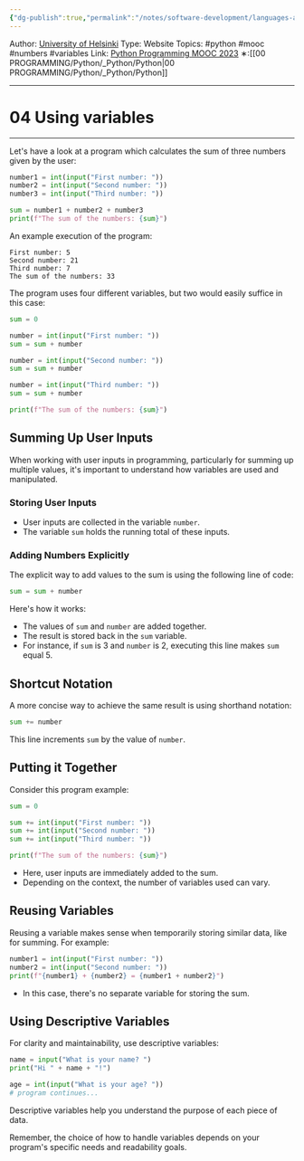 ```yaml
---
{"dg-publish":true,"permalink":"/notes/software-development/languages-and-frameworks/python/0-python-programming-mooc/introduction/part-1/04-arithmetic-operations/04-using-variables/","created":"2025-07-13T15:25:00.326+08:00"}
---
```


Author: [University of Helsinki](https://programming-23.mooc.fi/)
Type: Website
Topics: #python #mooc #numbers #variables 
Link: [Python Programming MOOC 2023](https://programming-23.mooc.fi/)
∗:[[00 PROGRAMMING/Python/_Python/Python\|00 PROGRAMMING/Python/_Python/Python]] 

---
# 04 Using variables

--- 
Let's have a look at a program which calculates the sum of three numbers given by the user:

```python
number1 = int(input("First number: "))
number2 = int(input("Second number: "))
number3 = int(input("Third number: "))

sum = number1 + number2 + number3
print(f"The sum of the numbers: {sum}")
```
An example execution of the program:
```
First number: 5 
Second number: 21 
Third number: 7 
The sum of the numbers: 33
```

The program uses four different variables, but two would easily suffice in this case:

```python
sum = 0

number = int(input("First number: "))
sum = sum + number

number = int(input("Second number: "))
sum = sum + number

number = int(input("Third number: "))
sum = sum + number

print(f"The sum of the numbers: {sum}")
```

## Summing Up User Inputs

When working with user inputs in programming, particularly for summing up multiple values, it's important to understand how variables are used and manipulated.

### Storing User Inputs

- User inputs are collected in the variable `number`.
- The variable `sum` holds the running total of these inputs.

### Adding Numbers Explicitly

The explicit way to add values to the sum is using the following line of code:

```python
sum = sum + number
```


Here's how it works:
- The values of `sum` and `number` are added together.
- The result is stored back in the `sum` variable.
- For instance, if `sum` is 3 and `number` is 2, executing this line makes `sum` equal 5.

## Shortcut Notation

A more concise way to achieve the same result is using shorthand notation:

```python
sum += number
```

This line increments `sum` by the value of `number`.

## Putting it Together

Consider this program example:

```python
sum = 0

sum += int(input("First number: "))
sum += int(input("Second number: "))
sum += int(input("Third number: "))

print(f"The sum of the numbers: {sum}")
```

- Here, user inputs are immediately added to the sum.
- Depending on the context, the number of variables used can vary.

## Reusing Variables

Reusing a variable makes sense when temporarily storing similar data, like for summing. For example:

```python
number1 = int(input("First number: "))
number2 = int(input("Second number: "))
print(f"{number1} + {number2} = {number1 + number2}")
```

- In this case, there's no separate variable for storing the sum.

## Using Descriptive Variables

For clarity and maintainability, use descriptive variables:

```python
name = input("What is your name? ")
print("Hi " + name + "!")

age = int(input("What is your age? "))
# program continues...
```

Descriptive variables help you understand the purpose of each piece of data.

Remember, the choice of how to handle variables depends on your program's specific needs and readability goals.